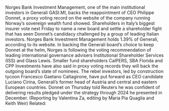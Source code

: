 Norges Bank Investment Management, one of the main institutional investors in Generali GASI.MI, backs the reappointment of CEO Philippe Donnet, a proxy voting record on the website of the company running Norway’s sovereign wealth fund showed.
Shareholders in Italy’s biggest insurer vote next Friday to name a new board and settle a shareholder fight that has seen Donnet’s candidacy challenged by a group of leading Italian investors.
Norges Bank Investment Management holds 1.39% of Generali, according to its website.
In backing the Generali board’s choice to keep Donnet at the helm, Norges is following the voting recommendation of leading international governance advisers Institutional Shareholder Services (ISS) and Glass Lewis.
Smaller fund shareholders CalPERS, SBA Florida and CPP Investments have also said in proxy voting records they will back the outgoing board’s slate of nominees.
The rebel investors, led by construction tycoon Francesco Gaetano Caltagirone, have put forward as CEO candidate Luciano Cirina, Generali’s former head of Austria and central and eastern European countries.
Donnet on Thursday told Reuters he was confident of delivering results pledged under the strategy through 2024 he presented in December.
(Reporting by Valentina Za, editing by Maria Pia Quaglia and Keith Weir)
Related: